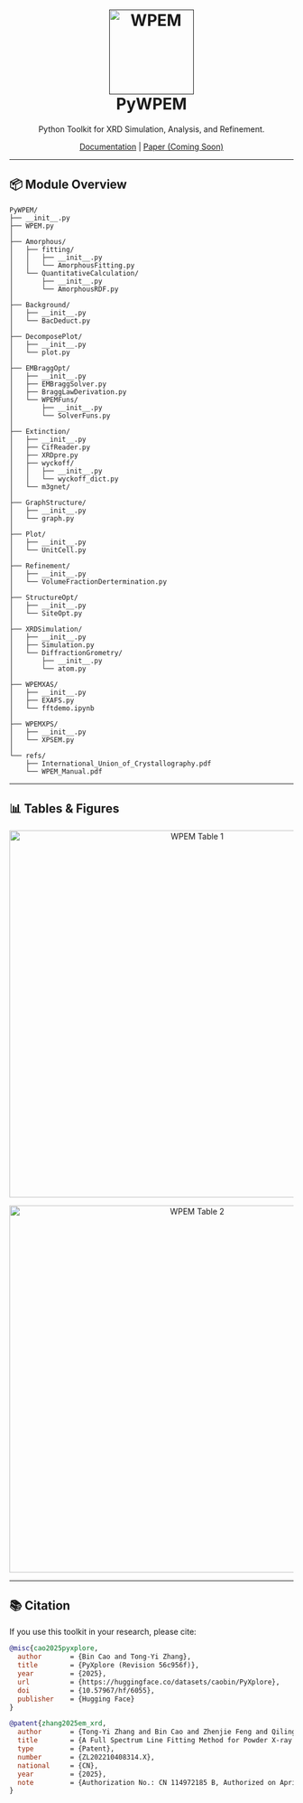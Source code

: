 
<h1 align="center">
  <a href=""><img src="https://github.com/Bin-Cao/TCGPR/assets/86995074/28f69830-4ece-43b3-a887-e78fdb25bcab" alt="WPEM" width="150"></a>
  <br>
  <b>PyWPEM</b>
  <br>
</h1>

<p align="center">
  Python Toolkit for XRD Simulation, Analysis, and Refinement.
</p>

<p align="center">
  <a href="https://pyxplore.netlify.app/">Documentation</a> | <a href="#">Paper (Coming Soon)</a>
</p>

---

## 📦 Module Overview

```text
PyWPEM/
├── __init__.py
├── WPEM.py
│
├── Amorphous/
│   ├── fitting/
│   │   ├── __init__.py
│   │   └── AmorphousFitting.py
│   └── QuantitativeCalculation/
│       ├── __init__.py
│       └── AmorphousRDF.py
│
├── Background/
│   ├── __init__.py
│   └── BacDeduct.py
│
├── DecomposePlot/
│   ├── __init__.py
│   └── plot.py
│
├── EMBraggOpt/
│   ├── __init__.py
│   ├── EMBraggSolver.py
│   ├── BraggLawDerivation.py
│   └── WPEMFuns/
│       ├── __init__.py
│       └── SolverFuns.py
│
├── Extinction/
│   ├── __init__.py
│   ├── CifReader.py
│   ├── XRDpre.py
│   ├── wyckoff/
│   │   ├── __init__.py
│   │   └── wyckoff_dict.py
│   └── m3gnet/
│
├── GraphStructure/
│   ├── __init__.py
│   └── graph.py
│
├── Plot/
│   ├── __init__.py
│   └── UnitCell.py
│
├── Refinement/
│   ├── __init__.py
│   └── VolumeFractionDertermination.py
│
├── StructureOpt/
│   ├── __init__.py
│   └── SiteOpt.py
│
├── XRDSimulation/
│   ├── __init__.py
│   ├── Simulation.py
│   └── DiffractionGrometry/
│       ├── __init__.py
│       └── atom.py
│
├── WPEMXAS/
│   ├── __init__.py
│   ├── EXAFS.py
│   └── fftdemo.ipynb
│
├── WPEMXPS/
│   ├── __init__.py
│   └── XPSEM.py
│
└── refs/
    ├── International_Union_of_Crystallography.pdf
    └── WPEM_Manual.pdf
```

---

## 📊 Tables & Figures

<p align="center">
  <img src="https://github.com/Bin-Cao/PyWPEM/assets/86995074/4a41f979-ff0c-48d7-8830-d7638811aad2" alt="WPEM Table 1" width="650">
</p>

<p align="center">
  <img src="https://github.com/Bin-Cao/PyWPEM/assets/86995074/a04b60fd-f9b2-4b2d-bc1a-c8227d9dc811" alt="WPEM Table 2" width="650">
</p>

---

## 📚 Citation

If you use this toolkit in your research, please cite:

```bibtex
@misc{cao2025pyxplore,
  author       = {Bin Cao and Tong-Yi Zhang},
  title        = {PyXplore (Revision 56c956f)},
  year         = {2025},
  url          = {https://huggingface.co/datasets/caobin/PyXplore},
  doi          = {10.57967/hf/6055},
  publisher    = {Hugging Face}
}

@patent{zhang2025em_xrd,
  author       = {Tong-Yi Zhang and Bin Cao and Zhenjie Feng and Qiling Xiao and Zihan Wang and Qian Zhang and Jiahao Wang},
  title        = {A Full Spectrum Line Fitting Method for Powder X-ray Diffraction Patterns Based on Statistical Modeling and Expectation-Maximization Algorithm},
  type         = {Patent},
  number       = {ZL202210408314.X},
  national     = {CN},
  year         = {2025},
  note         = {Authorization No.: CN 114972185 B, Authorized on April 11, 2025},
}
```

